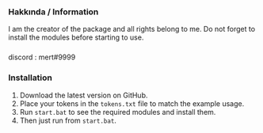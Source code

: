 ### Hakkında / Information

I am the creator of the package and all rights belong to me. Do not forget to install the modules before starting to use.
###
discord : mert#9999

### Installation
1) Download the latest version on GitHub.
2) Place your tokens in the `tokens.txt` file to match the example usage.
3) Run `start.bat` to see the required modules and install them.
4) Then just run from `start.bat`.
